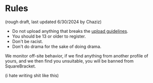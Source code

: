 # Rules

(rough draft, last updated 6/30/2024 by Chaziz)

* Do not upload anything that breaks the [upload guidelines](/guidelines).
* You should be 13 or older to register.
* Don't be racist.
* Don't do drama for the sake of doing drama.


We monitor off-site behavior, if we find anything from another profile of yours, and we then find you unsuitable,
you will be banned from SquareBracket.

(i hate writing shit like this)